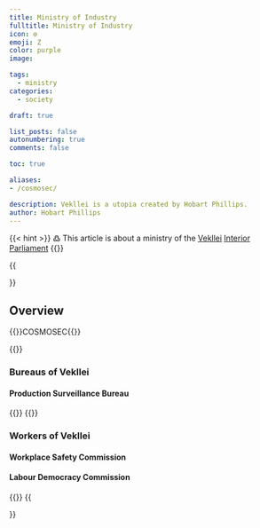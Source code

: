 ```yaml
---
title: Ministry of Industry
fulltitle: Ministry of Industry
icon: ⚙️
emoji: Ζ
color: purple
image: 

tags: 
  - ministry
categories:
  - society

draft: true

list_posts: false
autonumbering: true
comments: false

toc: true

aliases:
- /cosmosec/

description: Vekllei is a utopia created by Hobart Phillips.
author: Hobart Phillips
---
```

{{< hint >}}
߷ This article is about a ministry of the [Vekllei](/utopia/vekllei/) [Interior Parliament](/utopia/society/state/government/interior/)
{{</hint>}}

{{<section>}}
## Overview
{{<boxtag teal>}}COSMOSEC{{</boxtag>}}

{{<outline>}}
### Bureaus of Vekllei
#### Production Surveillance Bureau
{{</outline>}}
{{<outline>}}
### Workers of Vekllei
#### Workplace Safety Commission
#### Labour Democracy Commission
{{</outline>}}
{{</section>}}
